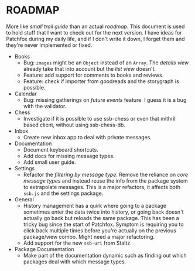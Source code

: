 # ROADMAP

More like _small trail guide_ than an actual _roadmap_. This document is used to hold stuff that I want to check out for the next version. I have ideas for Patchfox during my daily life, and if I don't write it down, I forget them and they're never implemented or fixed.

- Books
    - Bug: `images` might be an `Object` instead of an `Array`. The _details view_ already take that into account but the _list view_ doesn't.
    - Feature: add support for comments to books and reviews.
    - Feature: check if importer from goodreads and the storygraph is possible.
- Calendar
    - Bug: missing gatherings on _future events_ feature. I guess it is a bug with the validator.
- Chess
    - Investigate if it is possible to use ssb-chess or even that mithril based client, without using ssb-chess-db.
- Inbox
    - Create new inbox app to deal with private messages.
- Documentation
    - Document keyboard shortcuts.
    - Add docs for missing message types.
    - Add small user guide.
- Settings
    - Refactor the _filtering by message type_. Remove the reliance on _core message types_ and instead reuse the info from the package system to extrapolate messages. This is a major refactors, it affects both `ssb.js` and the settings package.
- General
    - History management has a quirk where going to a package sometimes enter the data twice into history, or going back doesn't actually go back but reloads the same package. This has been a tricky bug since the start of Patchfox. Symptom is requiring you to click back multiple times before you're actually on the previous package/view combo. Might need a major refactoring.
    - Add support for the new `ssb-uri` from Staltz.
- Package Documentation
    - Make part of the documentation dynamic such as finding out which packages deal with which message types.
